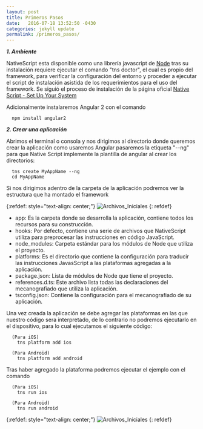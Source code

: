 ```yaml
---
layout: post
title: Primeros Pasos
date:   2016-07-18 13:52:50 -0430
categories: jekyll update
permalink: /primeros_pasos/
---
```


 ***1. Ambiente***
 
 NativeScript esta disponible como una librería javascript de [Node](https://nodejs.org/en/) tras su instalación requiere ejecutar el comando "tns doctor", el cual es propio del framework, para verificar la configuración del entorno y proceder a ejecutar el script de instalación asistida de los requerimientos para el uso del framework. Se siguió el proceso de instalación de la página oficial [Native Script - Set Up Your System](http://docs.nativescript.org/angular/start/quick-setup.html)
 
 Adicionalmente instalaremos Angular 2 con el comando

```
  npm install angular2
```

***2. Crear una aplicación***

Abrimos el terminal o consola y nos dirigimos al directorio donde queremos crear la aplicación como usaremos Angular pasaremos la etiqueta "--ng" para que Native Script implemente la plantilla de angular al crear los directorios:	

```
  tns create MyAppName --ng
  cd MyAppName
```

 Si nos dirigimos adentro de la carpeta de la aplicación podremos ver la estructura que ha montado el framework
 
{:refdef: style="text-align: center;"}
![Archivos_Iniciales](/pas-restaurant-native-script/Images/Archivos_Iniciales.png)
{: refdef}

 - app: Es la carpeta donde se desarrolla la aplicación, contiene todos los recursos para su construcción.
 - hooks: Por defecto, contiene una serie de archivos que NativeScript utiliza para preprocesar las instrucciones en código JavaScript.
 - node_modules: Carpeta estándar para los módulos de Node que utiliza el proyecto.
 - platforms: Es el directorio que contiene la configuración para traducir las instrucciones JavasScript a las plataformas agregadas a la aplicación.
 - package.json: Lista de módulos de Node que tiene el proyecto.
 - references.d.ts: Este archivo lista todas las declaraciones del mecanografiado que utiliza la aplicación. 
 - tsconfig.json: Contiene la configuración para el mecanografiado de su aplicación.

<p> </p>

Una vez creada la aplicación se debe agregar las plataformas en las que nuestro código sera interpretado, de lo contrario no podremos ejecutarlo en el dispositivo, para lo cual ejecutamos el siguiente código:

```
  (Para iOS)
    tns platform add ios
    
  (Para Android)
    tns platform add android
```

Tras haber agregado la plataforma podremos ejecutar el ejemplo con el comando

```
  (Para iOS)
    tns run ios
    
  (Para Android)
    tns run android
```

{:refdef: style="text-align: center;"}
![Archivos_Iniciales](/pas-restaurant-native-script/Images/Primera_Vista.png)
{: refdef}
